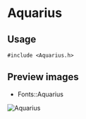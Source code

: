 Aquarius
==========

Usage
------

    #include <Aquarius.h>

Preview images
--------------
* Fonts::Aquarius 

![Aquarius](https://raw.githubusercontent.com/Cariad/Aquarius/master/Preview/Aquarius.png)

